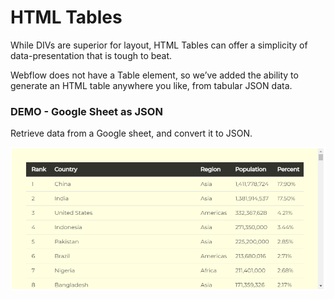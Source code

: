 # HTML Tables

While DIVs are superior for layout, HTML Tables can offer a simplicity of data-presentation that is tough to beat.

Webflow does not have a Table element, so we’ve added the ability to generate an HTML table anywhere you like, from tabular JSON data.

### DEMO - Google Sheet as JSON <a href="#demo---google-sheet-as-json" id="demo---google-sheet-as-json"></a>

Retrieve data from a Google sheet, and convert it to JSON.

![](<../.gitbook/assets/image (28).png>)

